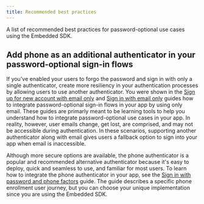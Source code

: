 ```yaml
---
title: Recommended best practices
---
```


A list of recommended best practices for password-optional use cases using the Embedded SDK.

## Add phone as an additional authenticator in your password-optional sign-in flows

If you've enabled your users to forgo the password and sign in with only a single authenticator, create more resiliency in your authentication processes by allowing users to use another authenticator. You were shown in the [Sign up for new account with email only](/docs/guides/pwd-optional-new-sign-up-email/nodeexpress/main/) and [Sign in with email only](/docs/guides/pwd-optional-sign-in-email/nodeexpress/main/) guides how to integrate password-optional sign-in flows in your app by using only email. These guides are primarly meant to be learning tools to help you understand how to integrate password-optional use cases in your app. In reality, however, user emails change, get lost, are comprised, and may not be accessible during authentication. In these scenarios, supporting another authenticator along with email gives users a fallback option to sign into your app when email is inaccessible.

Although more secure options are available, the phone authenticator is a popular and recommended alternative authenticator because it's easy to deploy, quick and seamless to use, and familiar for most users. To learn how to integrate the phone authenticator in your app, see the [Sign in with password and phone factors](/docs/guides/oie-embedded-sdk-use-case-sign-in-pwd-phone/nodejs/main/) guide. The guide describes a specific phone enrollment user journey, but you can choose your unique implementation since you are using the Embedded SDK.
